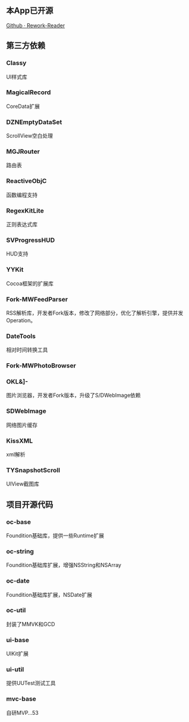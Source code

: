 ## 本App已开源

[Github · Rework-Reader](https://github.com/zsy78191/Rework-Reader.git)

## 第三方依赖

### Classy

UI样式库

### MagicalRecord

CoreData扩展

### DZNEmptyDataSet

ScrollView空白处理

### MGJRouter

路由表

### ReactiveObjC

函数编程支持

### RegexKitLite

正则表达式库

### SVProgressHUD

HUD支持

### YYKit

Cocoa框架的扩展库

### Fork-MWFeedParser

RSS解析库，开发者Fork版本，修改了网络部分，优化了解析引擎，提供并发Operation。

### DateTools 

相对时间转换工具

### Fork-MWPhotoBrowser
### OKL![]()&]-
图片浏览器，开发者Fork版本，升级了S/DWebImage依赖

### SDWebImage

网络图片缓存

### KissXML

xml解析

### TYSnapshotScroll

UIView截图库

## 项目开源代码

### oc-base

Foundition基础库，提供一些Runtime扩展

### oc-string

Foundition基础库扩展，增强NSString和NSArray
 
### oc-date

Foundition基础库扩展，NSDate扩展
 
### oc-util

封装了MMVK和GCD
 
### ui-base

UIKit扩展

### ui-util

提供UUTest测试工具
 
### mvc-base
 
自研MVP…53
